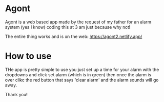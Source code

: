 # Agont

Agont is a web based app made by the request of my father for an alarm system (yes I know) coding this at 3 am just because why not!

The entire thing works and is on the web: https://agont2.netlify.app/

# How to use

THe app is pretty simple to use you just set up a time for your alarm with the dropdowns and click set alarm (which is in green) then once the alarm is over clikc the red button that says 'clear alarm' and the alarm sounds will go away.

Thank you!
